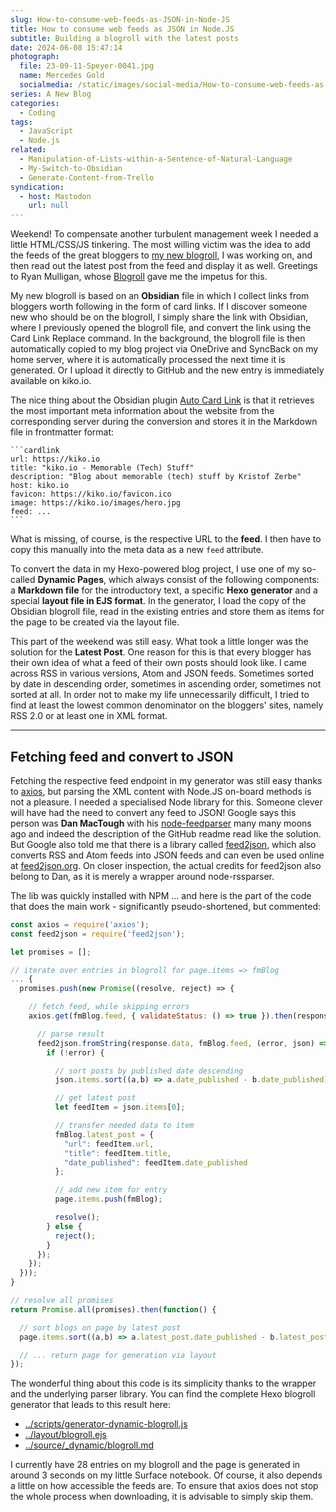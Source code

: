 ```yaml
---
slug: How-to-consume-web-feeds-as-JSON-in-Node-JS
title: How to consume web feeds as JSON in Node.JS
subtitle: Building a blogroll with the latest posts
date: 2024-06-08 15:47:14
photograph:
  file: 23-09-11-Speyer-0041.jpg
  name: Mercedes Gold
  socialmedia: /static/images/social-media/How-to-consume-web-feeds-as-JSON-in-Node-JS.png
series: A New Blog
categories:
  - Coding
tags:
  - JavaScript
  - Node.js
related:
  - Manipulation-of-Lists-within-a-Sentence-of-Natural-Language
  - My-Switch-to-Obsidian
  - Generate-Content-from-Trello
syndication:
  - host: Mastodon
    url: null
---
```


Weekend! To compensate another turbulent management week I needed a little HTML/CSS/JS tinkering. The most willing victim was the idea to add the feeds of the great bloggers to [my new blogroll](/blogroll), I was working on, and then read out the latest post from the feed and display it as well. Greetings to Ryan Mulligan, whose [Blogroll](https://ryanmulligan.dev/blogroll/) gave me the impetus for this.

My new blogroll is based on an **Obsidian** file in which I collect links from bloggers worth following in the form of card links. If I discover someone new who should be on the blogroll, I simply share the link with Obsidian, where I previously opened the blogroll file, and convert the link using the Card Link Replace command. In the background, the blogroll file is then automatically copied to my blog project via OneDrive and SyncBack on my home server, where it is automatically processed the next time it is generated. Or I upload it directly to GitHub and the new entry is immediately available on kiko.io.

<!-- more -->

The nice thing about the Obsidian plugin [Auto Card Link](https://github.com/nekoshita/obsidian-auto-card-link) is that it retrieves the most important meta information about the website from the corresponding server during the conversion and stores it in the Markdown file in frontmatter format:

````
```cardlink
url: https://kiko.io
title: "kiko.io - Memorable (Tech) Stuff"
description: "Blog about memorable (tech) stuff by Kristof Zerbe"
host: kiko.io
favicon: https://kiko.io/favicon.ico
image: https://kiko.io/images/hero.jpg
feed: ...
```
````

What is missing, of course, is the respective URL to the **feed**. I then have to copy this manually into the meta data as a new ``feed`` attribute.

To convert the data in my Hexo-powered blog project, I use one of my so-called **Dynamic Pages**, which always consist of the following components: a **Markdown file** for the introductory text, a specific **Hexo generator** and a special **layout file in EJS format**. In the generator, I load the copy of the Obsidian blogroll file, read in the existing entries and store them as items for the page to be created via the layout file.

This part of the weekend was still easy. What took a little longer was the solution for the **Latest Post**. One reason for this is that every blogger has their own idea of what a feed of their own posts should look like. I came across RSS in various versions, Atom and JSON feeds. Sometimes sorted by date in descending order, sometimes in ascending order, sometimes not sorted at all. In order not to make my life unnecessarily difficult, I tried to find at least the lowest common denominator on the bloggers' sites, namely RSS 2.0 or at least one in XML format.

---

## Fetching feed and convert to JSON

Fetching the respective feed endpoint in my generator was still easy thanks to [axios](https://github.com/axios/axios), but parsing the XML content with Node.JS on-board methods is not a pleasure. I needed a specialised Node library for this. Someone clever will have had the need to convert any feed to JSON! Google says this person was **Dan MacTough** with his [node-feedparser](https://github.com/danmactough/node-feedparser) many many moons ago and indeed the description of the GitHub readme read like the solution. But Google also told me that there is a library called [feed2json](https://www.npmjs.com/package/feed2json), which also converts RSS and Atom feeds into JSON feeds and can even be used online at [feed2json.org](https://feed2json.org). On closer inspection, the actual credits for feed2json also belong to Dan, as it is merely a wrapper around node-rssparser.

The lib was quickly installed with NPM ... and here is the part of the code that does the main work - significantly pseudo-shortened, but commented:

```js
const axios = require('axios');
const feed2json = require('feed2json');

let promises = [];

// iterate over entries in blogroll for page.items => fmBlog
... {
  promises.push(new Promise((resolve, reject) => {

    // fetch feed, while skipping errors
    axios.get(fmBlog.feed, { validateStatus: () => true }).then(response => {

      // parse result
      feed2json.fromString(response.data, fmBlog.feed, (error, json) => {
        if (!error) {

          // sort posts by published date descending
          json.items.sort((a,b) => a.date_published - b.date_published).reverse();

          // get latest post
          let feedItem = json.items[0];

          // transfer needed data to item
          fmBlog.latest_post = {
            "url": feedItem.url,
            "title": feedItem.title,
            "date_published": feedItem.date_published
          };

          // add new item for entry
          page.items.push(fmBlog);

          resolve();
        } else {
          reject();
        }
      });
    });
  }));
}

// resolve all promises
return Promise.all(promises).then(function() {

  // sort blogs on page by latest post
  page.items.sort((a,b) => a.latest_post.date_published - b.latest_post.date_published).reverse();

  // ... return page for generation via layout
});
```

The wonderful thing about this code is its simplicity thanks to the wrapper and the underlying parser library. You can find the complete Hexo blogroll generator that leads to this result here:

* [../scripts/generator-dynamic-blogroll.js](https://github.com/kristofzerbe/kiko.io/blob/master/themes/landscape/scripts/generator-dynamic-blogroll.js)
* [../layout/blogroll.ejs](https://github.com/kristofzerbe/kiko.io/blob/master/themes/landscape/layout/blogroll.ejs)
* [../source/_dynamic/blogroll.md](https://github.com/kristofzerbe/kiko.io/blob/master/source/_dynamic/blogroll.md)

I currently have 28 entries on my blogroll and the page is generated in around 3 seconds on my little Surface notebook. Of course, it also depends a little on how accessible the feeds are. To ensure that axios does not stop the whole process when downloading, it is advisable to simply skip them. 
